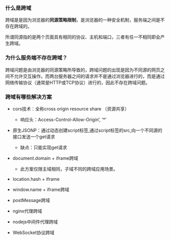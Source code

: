 ### 什么是跨域
跨域是是因为浏览器的**同源策略限制**，是浏览器的一种安全机制，服务端之间是不存在跨域的。

所谓同源指的是两个页面具有相同的协议、主机和端口，三者有任一不相同即会产生跨域。
### 为什么服务端不存在跨域？
跨域问题是由浏览器的同源策略所导致的，跨域问题的出现是因为不同源的网页之间不允许交互操作。而两台服务器之间的请求并不是通过浏览器进行的，而是通过网络传输协议（通常是HTTP或TCP协议）进行的，因此不存在跨域问题。

### 跨域有哪些解决方案
- cors技术：全称cross origin resource share （资源共享）
  - 响应头：Access-Control-Allow-Origin’, ‘*’

- 原生JSONP：通过动态创建script标签,通过script标签的src,向一个不同源的接口发送一个get请求
  - 缺点：只能实现get请求

- document.domain + iframe跨域
  - 此方案仅限主域相同，子域不同的跨域应用场景。
  
- location.hash + iframe
- window.name + iframe跨域
- postMessage跨域
- nginx代理跨域
- nodejs中间件代理跨域
- WebSocket协议跨域
